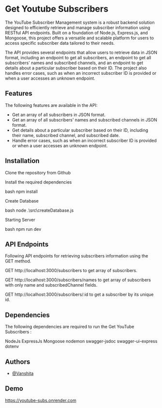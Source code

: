 # Get Youtube Subscribers

The YouTube Subscriber Management system is a robust backend solution designed to efficiently retrieve and manage subscriber information using RESTful API endpoints. Built on a foundation of Node.js, Express.js, and Mongoose, this project offers a versatile and scalable platform for users to access specific subscriber data tailored to their needs.

The API provides several endpoints that allow users to retrieve data in JSON format, including an endpoint to get all subscribers, an endpoint to get all subscribers' names and subscribed channels, and an endpoint to get details about a particular subscriber based on their ID. The project also handles error cases, such as when an incorrect subscriber ID is provided or when a user accesses an unknown endpoint.

## Features

The following features are available in the API:

- Get an array of all subscribers in JSON format.
- Get an array of all subscribers' names and subscribed channels in JSON format.
- Get details about a particular subscriber based on their ID, including their name, subscribed channel, and subscribed date.
- Handle error cases, such as when an incorrect subscriber ID is provided or when a user accesses an unknown endpoint.

## Installation

Clone the repository from Github

Install the required dependencies

bash
npm install

Create Database

bash
node .\src\createDatabase.js

Starting Server

bash
npm run dev

## API Endpoints

Following API endpoints for retrieving subscribers information using the GET method.

GET http://localhost:3000/subscribers to get array of subscribers.

GET http://localhost:3000/subscribers/names to get array of subscribers with only name and subscribedChannel fields.

GET http://localhost:3000/subscribers/:id to get a subscriber by its unique id.

## Dependencies

The following dependencies are required to run the Get YouTube Subscribers :

NodeJs
ExpressJs
Mongoose
nodemon
swagger-jsdoc
swagger-ui-express
dotenv

## Authors

- [@Vanshita](https://github.com/VANSHI1194)

## Demo

https://youtube-subs.onrender.com
